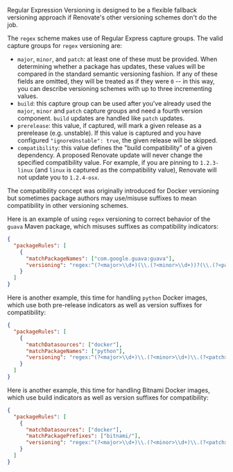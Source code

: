 Regular Expression Versioning is designed to be a flexible fallback versioning approach if Renovate's other versioning schemes don't do the job.

The `regex` scheme makes use of Regular Express capture groups.
The valid capture groups for `regex` versioning are:

- `major`, `minor`, and `patch`: at least one of these must be provided. When determining whether a package has updates, these values will be compared in the standard semantic versioning fashion. If any of these fields are omitted, they will be treated as if they were `0` -- in this way, you can describe versioning schemes with up to three incrementing values.
- `build`: this capture group can be used after you've already used the `major`, `minor` and `patch` capture groups and need a fourth version component. `build` updates are handled like `patch` updates.
- `prerelease`: this value, if captured, will mark a given release as a prerelease (e.g. unstable). If this value is captured and you have configured `"ignoreUnstable": true`, the given release will be skipped.
- `compatibility`: this value defines the "build compatibility" of a given dependency. A proposed Renovate update will never change the specified compatibility value. For example, if you are pinning to `1.2.3-linux` (and `linux` is captured as the compatibility value), Renovate will not update you to `1.2.4-osx`.

The compatibility concept was originally introduced for Docker versioning but sometimes package authors may use/misuse suffixes to mean compatibility in other versioning schemes.

Here is an example of using `regex` versioning to correct behavior of the `guava` Maven package, which misuses suffixes as compatibility indicators:

```json
{
  "packageRules": [
    {
      "matchPackageNames": ["com.google.guava:guava"],
      "versioning": "regex:^(?<major>\\d+)(\\.(?<minor>\\d+))?(\\.(?<patch>\\d+))?(-(?<compatibility>.*))?$"
    }
  ]
}
```

Here is another example, this time for handling `python` Docker images, which use both pre-release indicators as well as version suffixes for compatibility:

```json
{
  "packageRules": [
    {
      "matchDatasources": ["docker"],
      "matchPackageNames": ["python"],
      "versioning": "regex:^(?<major>\\d+)\\.(?<minor>\\d+)\\.(?<patch>\\d+)(?<prerelease>[^.-]+)?(-(?<compatibility>.*))?$"
    }
  ]
}
```

Here is another example, this time for handling Bitnami Docker images, which use build indicators as well as version suffixes for compatibility:

```json
{
  "packageRules": [
    {
      "matchDatasources": ["docker"],
      "matchPackagePrefixes": ["bitnami/"],
      "versioning": "regex:^(?<major>\\d+)\\.(?<minor>\\d+)\\.(?<patch>\\d+)(:?-(?<compatibility>.*-r)(?<build>\\d+))?$"
    }
  ]
}
```
